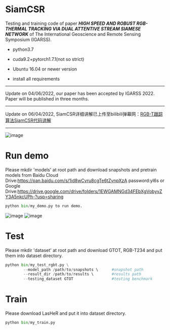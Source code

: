 # SiamCSR

Testing and training code of paper ***HIGH SPEED AND ROBUST RGB-THERMAL TRACKING VIA DUAL ATTENTIVE STREAM SIAMESE NETWORK*** of The International Geoscience and Remote Sensing Symposium (IGARSS). 

- python3.7

- cuda9.2+pytorch1.7.1(not so strict)

- Ubuntu 16.04 or newer version

- install all requirements
******
Update on 04/06/2022, our paper has been accepted by IGARSS 2022. Paper will be published in three months.
******
Update on 06/04/2022, SiamCSR详细讲解已上传至bilibili弹幕网：[RGB-T跟踪算法SiamCSR代码讲解](https://www.bilibili.com/video/BV1PS4y1i7Dw?spm_id_from=333.999.0.0)
******
![image](https://user-images.githubusercontent.com/54308136/171970050-7b4523f3-df0c-47df-adb6-a2183877f408.png)

# Run demo

Please mkdir 'models' at root path and download snapshots and pretrain models from 
Baidu Cloud Drive:https://pan.baidu.com/s/1id8wCvru8cgTe6tZynpXzA password:yl6s 
or Google Drive:https://drive.google.com/drive/folders/1EWGAMNGd34FEbXgVobyvZY3A5nkcUPh-?usp=sharing

```py
python bin/my_demo.py to run demo.
```
![image](https://github.com/easycodesniper-afk/SiamCSR/blob/master/gif/rgb.gif)
![image](https://github.com/easycodesniper-afk/SiamCSR/blob/master/gif/t.gif)

# Test

Please mkdir 'dataset' at root path and download GTOT, RGB-T234 and put them into dataset directory.

```py
python bin/my_test_rgbt.py \
        --model_path /path/to/snapshots \      #snapshot path
        --result_dir /path/to/results \        #results path
        --testing_dataset GTOT                 #testing benchmark
```

# Train
Please download LasHeR and put it into dataset directory.
```py
python bin/my_train.py
```
